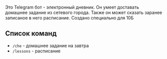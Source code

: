 Это Telegram бот - электронный дневник.
Он умеет доставать домашнее задание из сетевого города.
Также он может сказать заранее записаное в него расписание.
Создано специально для 10Б
## Список команд
- `/che` - домашнее задание на завтра
- `/lessons` - расписание
